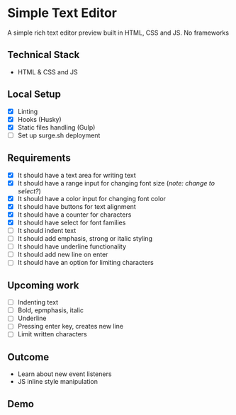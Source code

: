 # Simple Text Editor

A simple rich text editor preview built in HTML, CSS and JS. No frameworks

## Technical Stack

* HTML & CSS and JS

## Local Setup

* [x] Linting
* [x] Hooks (Husky)
* [x] Static files handling (Gulp)
* [ ] Set up surge.sh deployment

## Requirements

* [x] It should have a text area for writing text
* [x] It should have a range input for changing font size (*note: change to select?*)
* [x] It should have a color input for changing font color
* [x] It should have buttons for text alignment
* [x] It should have a counter for characters
* [x] It should have select for font families
* [ ] It should indent text
* [ ] It should add emphasis, strong or italic styling
* [ ] It should have underline functionality
* [ ] It should add new line on enter
* [ ] It should have an option for limiting characters

## Upcoming work
* [ ] Indenting text
* [ ] Bold, epmphasis, italic
* [ ] Underline
* [ ] Pressing enter key, creates new line
* [ ] Limit written characters

## Outcome

* Learn about new event listeners
* JS inline style manipulation

## Demo

